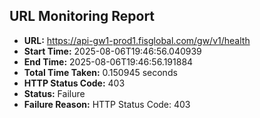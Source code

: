 ## URL Monitoring Report

- **URL:** https://api-gw1-prod1.fisglobal.com/gw/v1/health
- **Start Time:** 2025-08-06T19:46:56.040939
- **End Time:** 2025-08-06T19:46:56.191884
- **Total Time Taken:** 0.150945 seconds
- **HTTP Status Code:** 403
- **Status:** Failure
- **Failure Reason:** HTTP Status Code: 403
